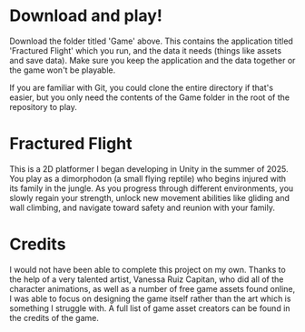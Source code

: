 # Download and play!
Download the folder titled 'Game' above. This contains the application titled 'Fractured Flight' which you run, and the data it needs (things like assets and save data). Make sure you keep the application and the data together or the game won't be playable.

If you are familiar with Git, you could clone the entire directory if that's easier, but you only need the contents of the Game folder in the root of the repository to play.

# Fractured Flight
This is a 2D platformer I began developing in Unity in the summer of 2025. You play as a dimorphodon (a small flying reptile) who begins injured with its family in the jungle. As you progress through different environments, you slowly regain your strength, unlock new movement abilities like gliding and wall climbing, and navigate toward safety and reunion with your family.

# Credits
I would not have been able to complete this project on my own. Thanks to the help of a very talented artist, Vanessa Ruiz Capitan, who did all of the character animations, as well as a number of free game assets found online, I was able to focus on designing the game itself rather than the art which is something I struggle with. A full list of game asset creators can be found in the credits of the game.
